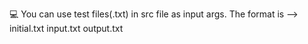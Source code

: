 💻 You can use test files(.txt) in src file as input args. The format is --> initial.txt input.txt output.txt
